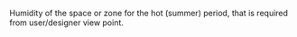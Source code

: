﻿Humidity of the space or zone for the hot (summer) period, that is required from user/designer view point.